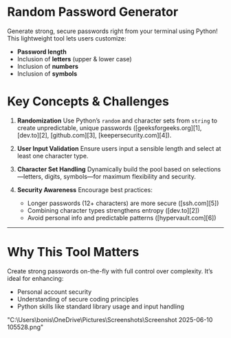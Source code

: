 # Random Password Generator

Generate strong, secure passwords right from your terminal using Python! This lightweight tool lets users customize:

* **Password length**
* Inclusion of **letters** (upper & lower case)
* Inclusion of **numbers**
* Inclusion of **symbols**

# Key Concepts & Challenges

1. **Randomization**
   Use Python’s `random` and character sets from `string` to create unpredictable, unique passwords ([geeksforgeeks.org][1], [dev.to][2], [github.com][3], [keepersecurity.com][4]).

2. **User Input Validation**
   Ensure users input a sensible length and select at least one character type.

3. **Character Set Handling**
   Dynamically build the pool based on selections—letters, digits, symbols—for maximum flexibility and security.

4. **Security Awareness**
   Encourage best practices:

   * Longer passwords (12+ characters) are more secure ([ssh.com][5])
   * Combining character types strengthens entropy ([dev.to][2])
   * Avoid personal info and predictable patterns ([hypervault.com][6])

---

# Why This Tool Matters

Create strong passwords on-the-fly with full control over complexity. It’s ideal for enhancing:

* Personal account security
* Understanding of secure coding principles
* Python skills like standard library usage and input handling

"C:\Users\bonis\OneDrive\Pictures\Screenshots\Screenshot 2025-06-10 105528.png"
